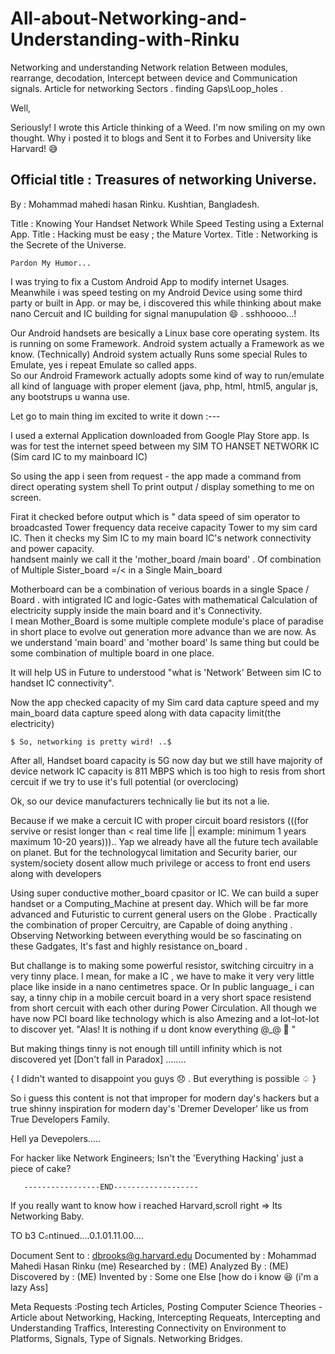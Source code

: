 # All-about-Networking-and-Understanding-with-Rinku
Networking and understanding Network relation Between modules, rearrange, decodation, Intercept between device and Communication signals. Article for networking Sectors . finding Gaps\Loop_holes .

Well, 

Seriously! I wrote this Article thinking of a Weed. 
I'm now smiling on my own thought. Why i posted it to blogs and Sent it to Forbes and
University like Harvard! 😅


Official title : Treasures of networking Universe. 
--------------------------------------------------
By : Mohammad mahedi hasan Rinku. 
Kushtian, Bangladesh.  


Title : Knowing Your Handset Network While Speed Testing using a External App.
Title : Hacking must be easy ; the Mature Vortex.
Title : Networking is the Secrete of the Universe.

    Pardon My Humor...


I was trying to fix a Custom Android App to modify internet Usages. 
Meanwhile i was speed testing on my Android Device using some third party or built in App. or may be, i discovered this while thinking about make nano Cercuit and IC building for signal manupulation 😄 .  sshhoooo...!

Our Android handsets are besically a Linux base core operating system.  Its is running on some Framework. Android system actually a Framework as we know.  (Technically)
Android system actually Runs some special Rules to Emulate, yes i repeat Emulate so called apps.  
So our Android Framework actually adopts some kind of way to run/emulate all kind of language with proper element (java, php, html, html5, angular js, any bootstrups u wanna use.  

Let go to main thing im excited to write it down :---

I used a external Application downloaded from Google Play Store app. Is was for test the internet speed between my SIM TO HANSET NETWORK IC  (Sim card IC to my mainboard IC) 


So using the app i seen from request - the app made a command from direct operating system shell 
To print output / display something to me on screen. 

Firat it checked before output which is " data speed of sim operator to broadcasted Tower frequency data receive capacity Tower to my sim card IC. 
Then it checks my Sim IC to my main board IC's  network connectivity and power capacity.  
handsent mainly we call it the     'mother_board /main board' . 
Of combination of    Multiple Sister_board =/< in a Single Main_board

Motherboard can be a combination of verious boards in a single Space / Board . with intigrated IC and logic-Gates with mathematical Calculation of electricity supply inside the main board and it's Connectivity.  
I mean Mother_Board is some multiple complete module's place of paradise in short place to evolve out generation more advance than we are now.
As we understand    'main board' and 'mother board'
Is same thing but could be some combination of multiple board in one place. 

It will help US in Future to understood    "what is 'Network' Between sim IC to handset IC connectivity". 

Now the app checked capacity of my Sim card data capture speed and my main_board data capture speed along with data capacity limit(the electricity)


    $ So, networking is pretty wird! ..$

After all,
Handset board capacity is 5G now day but we still have majority of device network IC capacity is 811 MBPS which is too high to resis from short cercuit if we try to use it's full potential (or overclocing)

Ok,  so our device manufacturers technically lie but its not a lie.  

Because if we make a cercuit IC with proper circuit board resistors (((for servive or resist longer than < real time life || example: minimum 1 years maximum 10-20 years))).. Yap we already have all the future tech available on planet. 
But for the technologycal limitation and Security barier, our system/society dosent allow much privilege or access to front end users along with developers 


Using super conductive mother_board cpasitor or IC.   We can build a super handset or a Computing_Machine at present day. Which will be far more advanced and Futuristic to current general users on the Globe . Practically the combination of proper Cercuitry, are Capable of doing anything . Observing Networking between everything would be so fascinating on these Gadgates, It's fast and highly resistance on_board .  

But challange is to making some powerful resistor, switching circuitry in a very tinny place.  I mean, for make a IC , we have to make it very very little place like inside in a nano centimetres space. Or In public language_  i can say, a tinny chip in a mobile cercuit board in a very short space resistend from short cercuit with each other during Power Circulation.  All though we have now PCI board like technology which is also Amezing and a lot-lot-lot to discover yet.  "Alas! It is nothing if u dont know everything @_@  🤪  "

But making things tinny is not enough till untill infinity which is not discovered yet  [Don't fall in Paradox] ........

{ I didn't wanted to disappoint you guys 😞 . But everything is possible ♤ } 


So i guess this content is not that improper for modern day's hackers but a true shinny inspiration for modern day's 'Dremer Developer' like us from True Developers Family. 

Hell ya Devepolers.....

For hacker like Network Engineers; Isn't the 'Everything Hacking' just a piece of cake? 


       -----------------END-------------------

If you really want to know how i reached Harvard,scroll right =>  Its Networking Baby. 

TO b3 C০ntinued....0.1.01.11.00....

Document Sent to : dbrooks@g.harvard.edu
Documented by : Mohammad Mahedi Hasan Rinku (me)
Researched by : (ME)
Analyzed By : (ME)
Discovered by : (ME)
Invented by : Some one Else [how do i know 😆 (i'm a lazy Ass]


Meta Requests :Posting tech Articles, Posting Computer Science Theories - Article about Networking, Hacking, Intercepting Requeats,  Intercepting and Understanding Traffics, Interesting Connectivity on Environment to Platforms, Signals, Type of Signals.  Networking Bridges.

